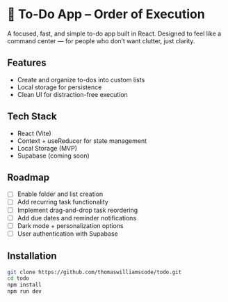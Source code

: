# 🧠 To-Do App – Order of Execution

A focused, fast, and simple to-do app built in React. Designed to feel like a command center — for people who don’t want clutter, just clarity.

## Features
- Create and organize to-dos into custom lists
- Local storage for persistence
- Clean UI for distraction-free execution

## Tech Stack
- React (Vite)
- Context + useReducer for state management
- Local Storage (MVP)
- Supabase (coming soon)

## Roadmap
- [ ] Enable folder and list creation
- [ ] Add recurring task functionality
- [ ] Implement drag-and-drop task reordering
- [ ] Add due dates and reminder notifications
- [ ] Dark mode + personalization options
- [ ] User authentication with Supabase

## Installation

```bash
git clone https://github.com/thomaswilliamscode/todo.git
cd todo
npm install
npm run dev
